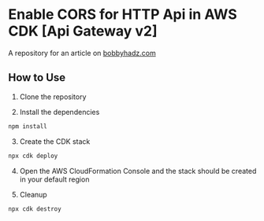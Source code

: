 # Enable CORS for HTTP Api in AWS CDK [Api Gateway v2]

A repository for an article on
[bobbyhadz.com](https://bobbyhadz.com/blog/aws-cdk-http-api-apigateway-v2-cors)

## How to Use

1. Clone the repository

2. Install the dependencies

```bash
npm install
```

3. Create the CDK stack

```bash
npx cdk deploy
```

4. Open the AWS CloudFormation Console and the stack should be created in your
   default region

5. Cleanup

```bash
npx cdk destroy
```
